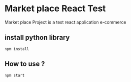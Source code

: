 # Market place React Test

Market place Project is a test react application e-commerce

## install python library 
```
npm install

```

## How to use ?

```
npm start

```



